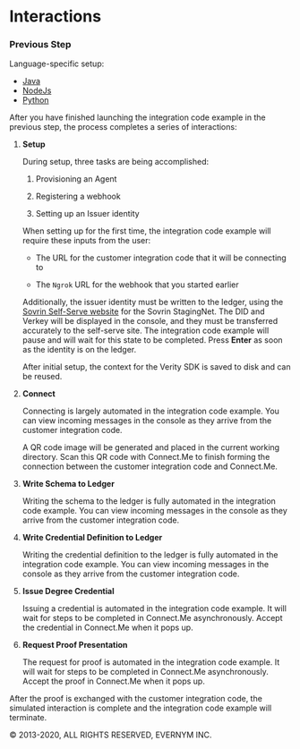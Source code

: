 # Interactions

### Previous Step

Language-specific setup:
* [Java](/docs/Getting-Started/java/README.md)
* [NodeJs](/docs/Getting-Started/nodejs/README.md)
* [Python](/docs/Getting-Started/python/README.md)

After you have finished launching the integration code example in the previous step, the process completes a series of interactions:

1. **Setup**
   
   During setup, three tasks are being accomplished:
   
   1. Provisioning an Agent

   1. Registering a webhook

   1. Setting up an Issuer identity 
   
   When setting up for the first time, the integration code example will require these inputs from the user:
   * The URL for the customer integration code that it will be connecting to
   
   * The `Ngrok` URL for the webhook that you started earlier
   
   Additionally, the issuer identity must be written to the ledger, using the [Sovrin Self-Serve website](https://selfserve.sovrin.org/) for the Sovrin StagingNet. The DID and Verkey will be displayed in the console, and they must be transferred accurately to the self-serve site. The integration code example will pause and will wait <!--Is this correct? It will wait?-->for this state to be completed. Press **Enter** as soon as the identity is on the ledger.
   
   After initial setup, the context for the Verity SDK is saved to disk and can be reused. 

1. **Connect**
   
   Connecting is largely automated in the integration code example. You can view incoming messages in the console as they arrive from the customer integration code.
    
   A QR code image will be generated and placed in the current working directory. Scan this QR code with Connect.Me to finish forming the connection between the customer integration code and Connect.Me.<!--1. Ask a Committed Answer-->

1. **Write Schema to Ledger**

   Writing the schema to the ledger is fully automated in the integration code example. You can view incoming messages in the console as they arrive from the customer integration code.

1. **Write Credential Definition to Ledger**

   Writing the credential definition to the ledger is fully automated in the integration code example. You can view incoming messages in the console as they arrive from the customer integration code.

1. **Issue Degree Credential**
   
   Issuing a credential is automated in the integration code example. It will wait for steps to be completed in Connect.Me asynchronously. Accept the credential in Connect.Me when it pops up.

1. **Request Proof Presentation**

   The request for proof is automated in the integration code example. It will wait for steps to be completed in Connect.Me asynchronously. Accept the proof in Connect.Me when it pops up.
   
After the proof is exchanged with the customer integration code, the simulated interaction is complete and the integration code example will terminate.

© 2013-2020, ALL RIGHTS RESERVED, EVERNYM INC.